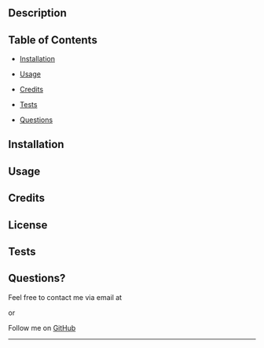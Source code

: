 # 

## Description





## Table of Contents

- [Installation](#installation)
- [Usage](#usage)
- [Credits](#credits)

- [Tests](#tests)
- [Questions](#questions)

## Installation



## Usage



## Credits



## License



## Tests



## Questions?

Feel free to contact me via email at 

or

Follow me on [GitHub](https://github.com/)

---


